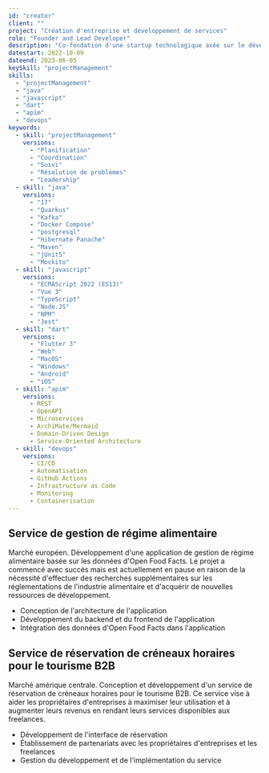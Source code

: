 ```yaml
---
id: "creator"
client: ""
project: "Création d'entreprise et développement de services"
role: "Founder and Lead Developer" 
description: "Co-fondation d'une startup technologique axée sur le développement de services innovants, avec deux projets principaux"
datestart: 2022-10-09
dateend: 2023-06-05
keySkill: "projectManagement"
skills:
  - "projectManagement"
  - "java"
  - "javascript"
  - "dart"
  - "apim"
  - "devops"
keywords:
  - skill: "projectManagement"
    versions:
      - "Planification"
      - "Coordination"
      - "Suivi"
      - "Résolution de problèmes"
      - "Leadership"
  - skill: "java"
    versions:
      - "17"
      - "Quarkus"
      - "Kafka"
      - "Docker Compose"
      - "postgresql"
      - "Hibernate Panache"
      - "Maven"
      - "jUnit5"
      - "Mockito"
  - skill: "javascript"
    versions:
      - "ECMAScript 2022 (ES13)"
      - "Vue 3"
      - "TypeScript"
      - "Node.JS"
      - "NPM"
      - "Jest"
  - skill: "dart"
    versions:
      - "Flutter 3"
      - "Web"
      - "MacOS"
      - "Windows"
      - "Android"
      - "iOS"
  - skill: "apim"
    versions:
      - REST
      - OpenAPI
      - Microservices
      - ArchiMate/Mermaid
      - Domain-Driven Design
      - Service-Oriented Architecture
  - skill: "devops"
    versions:
      - CI/CD
      - Automatisation
      - GitHub Actions
      - Infrastructure as Code
      - Monitoring
      - Containerisation
---
```


## Service de gestion de régime alimentaire

Marché européen. Développement d'une application de gestion de régime alimentaire basée sur les données d'Open Food Facts. Le projet a commencé avec succès mais est actuellement en pause en raison de la nécessité d'effectuer des recherches supplémentaires sur les réglementations de l'industrie alimentaire et d'acquérir de nouvelles ressources de développement.

- Conception de l'architecture de l'application
- Développement du backend et du frontend de l'application
- Intégration des données d'Open Food Facts dans l'application

## Service de réservation de créneaux horaires pour le tourisme B2B

Marché amérique centrale. Conception et développement d'un service de réservation de créneaux horaires pour le tourisme B2B. Ce service vise à aider les propriétaires d'entreprises à maximiser leur utilisation et à augmenter leurs revenus en rendant leurs services disponibles aux freelances.

- Développement de l'interface de réservation
- Établissement de partenariats avec les propriétaires d'entreprises et les freelances
- Gestion du développement et de l'implémentation du service
